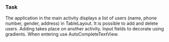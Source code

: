 ### Task
The application in the main activity displays a list of users (name, phone number, gender, address) in TableLayout. It is possible to add and delete users. Adding takes place on another activity. Input fields to decorate using gradients. When entering use AutoCompleteTextView.

